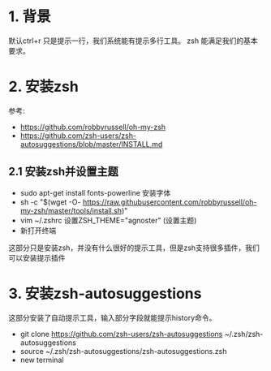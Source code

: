 # 1. 背景
默认ctrl+r 只是提示一行，我们系统能有提示多行工具。
zsh 能满足我们的基本要求。

# 2. 安装zsh
参考:
* https://github.com/robbyrussell/oh-my-zsh
* https://github.com/zsh-users/zsh-autosuggestions/blob/master/INSTALL.md

## 2.1 安装zsh并设置主题
* sudo apt-get install fonts-powerline 安装字体
* sh -c "$(wget -O- https://raw.githubusercontent.com/robbyrussell/oh-my-zsh/master/tools/install.sh)"
* vim ~/.zshrc 
  设置ZSH_THEME="agnoster" (设置主题)
* 新打开终端

这部分只是安装zsh，并没有什么很好的提示工具，但是zsh支持很多插件，我们可以安装提示插件
# 3. 安装zsh-autosuggestions
这部分安装了自动提示工具，输入部分字段就能提示history命令。
* git clone https://github.com/zsh-users/zsh-autosuggestions ~/.zsh/zsh-autosuggestions
* source ~/.zsh/zsh-autosuggestions/zsh-autosuggestions.zsh
* new terminal

